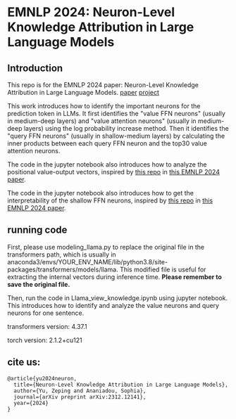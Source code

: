 # EMNLP 2024: Neuron-Level Knowledge Attribution in Large Language Models

## Introduction

This repo is for the EMNLP 2024 paper: Neuron-Level Knowledge Attribution in Large Language Models. [paper](https://arxiv.org/pdf/2312.12141) [project](https://zepingyu0512.github.io/neuron-attribution.github.io/)

This work introduces how to identify the important neurons for the prediction token in LLMs. It first identifies the "value FFN neurons" (usually in medium-deep layers) and "value attention neurons" (usually in medium-deep layers) using the log probability increase method. Then it identifies the "query FFN neurons" (usually in shallow-medium layers) by calculating the inner products between each query FFN neuron and the top30 value attention neurons.

The code in the jupyter notebook also introduces how to analyze the positional value-output vectors, inspired by [this repo](https://github.com/zepingyu0512/in-context-mechanism) in [this EMNLP 2024 paper](https://arxiv.org/pdf/2402.02872).

The code in the jupyter notebook also introduces how to get the interpretability of the shallow FFN neurons, inspired by [this repo](https://github.com/zepingyu0512/arithmetic-mechanism) in [this EMNLP 2024 paper](https://arxiv.org/pdf/2409.14144).

## running code

First, please use modeling_llama.py to replace the original file in the transformers path, which is usually in anaconda3/envs/YOUR_ENV_NAME/lib/python3.8/site-packages/transformers/models/llama. This modified file is useful for extracting the internal vectors during inference time. **Please remember to save the original file.** 

Then, run the code in Llama_view_knowledge.ipynb using jupyter notebook. This introduces how to identify and analyze the value neurons and query neurons for one sentence.

transformers version: 4.37.1

torch version: 2.1.2+cu121

## cite us: 

```
@article{yu2024neuron,
  title={Neuron-Level Knowledge Attribution in Large Language Models},
  author={Yu, Zeping and Ananiadou, Sophia},
  journal={arXiv preprint arXiv:2312.12141},
  year={2024}
}
```
